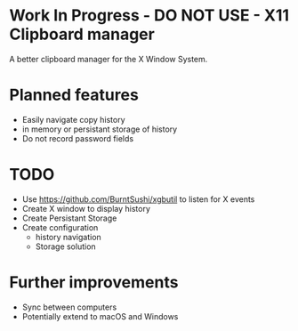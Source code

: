 # Work In Progress - DO NOT USE - X11 Clipboard manager

A better clipboard manager for the X Window System. 


# Planned features
- Easily navigate copy history
- in memory or persistant storage of history
- Do not record password fields

# TODO
- Use https://github.com/BurntSushi/xgbutil to listen for X events
- Create X window to display history
- Create Persistant Storage
- Create configuration
    - history navigation
    - Storage solution

# Further improvements
- Sync between computers
- Potentially extend to macOS and Windows
